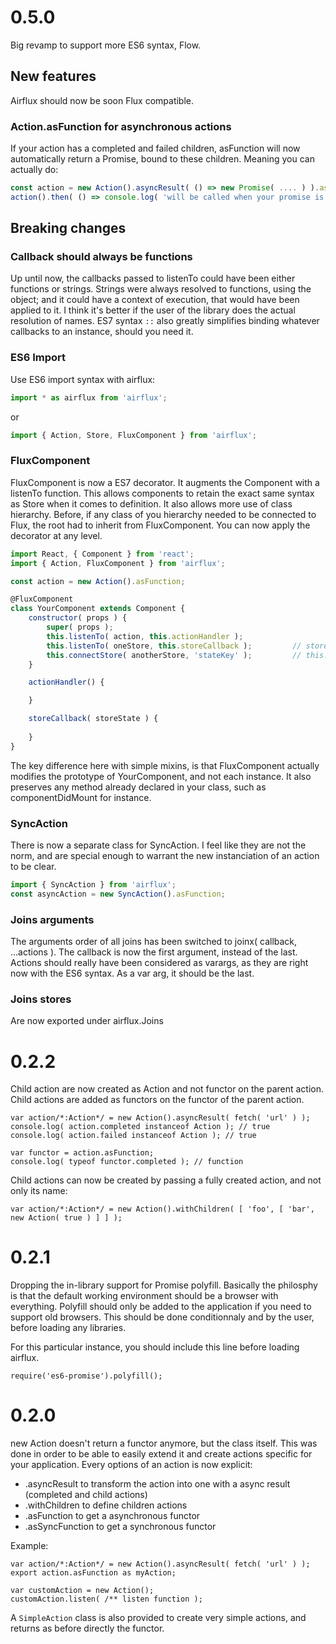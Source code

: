 # 0.5.0

Big revamp to support more ES6 syntax, Flow.

## New features

Airflux should now be soon Flux compatible.

### Action.asFunction for asynchronous actions

If your action has a completed and failed children, asFunction will now automatically return a Promise, bound to these children.
Meaning you can actually do:

```javascript
const action = new Action().asyncResult( () => new Promise( .... ) ).asFunction;
action().then( () => console.log( 'will be called when your promise is resolved' ) );
```


## Breaking changes

### Callback should always be functions

Up until now, the callbacks passed to listenTo could have been either functions or strings.
Strings were always resolved to functions, using the object; and it could have a context of execution, that would have been applied to it.
I think it's better if the user of the library does the actual resolution of names.
ES7 syntax `::` also greatly simplifies binding whatever callbacks to an instance, should you need it.

### ES6 Import

Use ES6 import syntax with airflux:

```javascript
import * as airflux from 'airflux';
```

or

```javascript
import { Action, Store, FluxComponent } from 'airflux';
```


### FluxComponent

FluxComponent is now a ES7 decorator.
It augments the Component with a listenTo function.
This allows components to retain the exact same syntax as Store when it comes to definition.
It also allows more use of class hierarchy. Before, if any class of you hierarchy needed to be connected to Flux, the root had
to inherit from FluxComponent.
You can now apply the decorator at any level.


```javascript
import React, { Component } from 'react';
import { Action, FluxComponent } from 'airflux';

const action = new Action().asFunction;

@FluxComponent
class YourComponent extends Component {
    constructor( props ) {
        super( props );
        this.listenTo( action, this.actionHandler );
        this.listenTo( oneStore, this.storeCallback );         // storeCallback will be called each time the state of the store changes
        this.connectStore( anotherStore, 'stateKey' );         // this.state.stateKey will be always in sync with store.state
    }

    actionHandler() {

    }

    storeCallback( storeState ) {
        
    }
}
```

The key difference here with simple mixins, is that FluxComponent actually modifies the prototype of YourComponent, and not each instance.
It also preserves any method already declared in your class, such as componentDidMount for instance.


### SyncAction

There is now a separate class for SyncAction.
I feel like they are not the norm, and are special enough to warrant the new instanciation of an action to be clear.

```javascript
import { SyncAction } from 'airflux';
const asyncAction = new SyncAction().asFunction;
```

### Joins arguments

The arguments order of all joins has been switched to joinx( callback, ...actions ).
The callback is now the first argument, instead of the last.
Actions should really have been considered as varargs, as they are right now with the ES6 syntax.
As a var arg, it should be the last.

### Joins stores

Are now exported under airflux.Joins


# 0.2.2

Child action are now created as Action and not functor on the parent action.
Child actions are added as functors on the functor of the parent action.

```
var action/*:Action*/ = new Action().asyncResult( fetch( 'url' ) );
console.log( action.completed instanceof Action ); // true
console.log( action.failed instanceof Action ); // true

var functor = action.asFunction;
console.log( typeof functor.completed ); // function
```

Child actions can now be created by passing a fully created action, and not only its name:
```
var action/*:Action*/ = new Action().withChildren( [ 'foo', [ 'bar', new Action( true ) ] ] );
```



# 0.2.1

Dropping the in-library support for Promise polyfill.
Basically the philosphy is that the default working environment should be a browser with everything.
Polyfill should only be added to the application if you need to support old browsers.
This should be done conditionnaly and by the user, before loading any libraries.

For this particular instance, you should include this line before loading airflux.

```
require('es6-promise').polyfill();
```

# 0.2.0

new Action doesn't return a functor anymore, but the class itself.
This was done in order to be able to easily extend it and create actions specific for your application.
Every options of an action is now explicit:
- .asyncResult to transform the action into one with a async result (completed and child actions)
- .withChildren to define children actions
- .asFunction to get a asynchronous functor
- .asSyncFunction to get a synchronous functor

Example:

```
var action/*:Action*/ = new Action().asyncResult( fetch( 'url' ) );
export action.asFunction as myAction;

var customAction = new Action();
customAction.listen( /** listen function );
```

A `SimpleAction` class is also provided to create very simple actions, and returns as before directly the functor.
